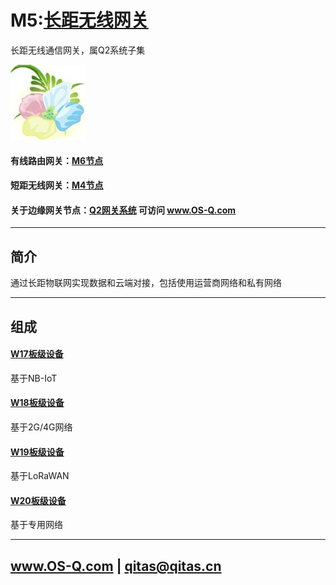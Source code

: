 ﻿# M5:[长距无线网关](https://github.com/OS-Q/M5) 

长距无线通信网关，属Q2系统子集

[![sites](OS-Q/OS-Q.png)](http://www.OS-Q.com)

#### 有线路由网关：[M6节点](https://github.com/OS-Q/M6)

#### 短距无线网关：[M4节点](https://github.com/OS-Q/M4)

#### 关于边缘网关节点：[Q2网关系统](https://github.com/OS-Q/Q2) 可访问 www.OS-Q.com

---

## 简介

通过长距物联网实现数据和云端对接，包括使用运营商网络和私有网络

---

## 组成

#### [W17板级设备](https://github.com/OS-Q/W17)

基于NB-IoT

#### [W18板级设备](https://github.com/OS-Q/W18)

基于2G/4G网络

#### [W19板级设备](https://github.com/OS-Q/W19)

基于LoRaWAN

#### [W20板级设备](https://github.com/OS-Q/W20)

基于专用网络

---

##  www.OS-Q.com   |   qitas@qitas.cn

